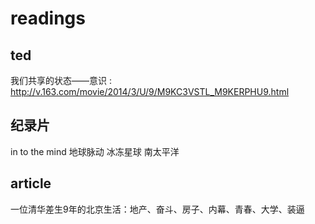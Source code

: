 readings
========


## ted

我们共享的状态——意识 : http://v.163.com/movie/2014/3/U/9/M9KC3VSTL_M9KERPHU9.html  

## 纪录片

in to the mind
地球脉动
冰冻星球
南太平洋

## article

一位清华差生9年的北京生活：地产、奋斗、房子、内幕、青春、大学、装逼  